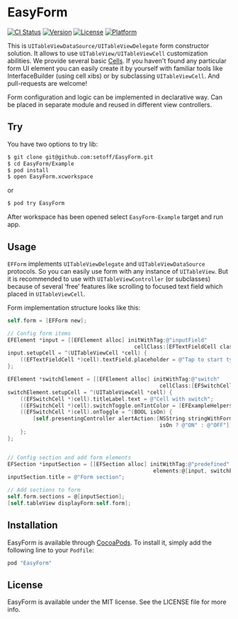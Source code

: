 # EasyForm

[![CI Status](https://travis-ci.org/setoff/EasyForm.svg?style=flat)](https://travis-ci.org/setoff/EasyForm)
[![Version](https://img.shields.io/cocoapods/v/EasyForm.svg?style=flat)](http://cocoapods.org/pods/EasyForm)
[![License](https://img.shields.io/cocoapods/l/EasyForm.svg?style=flat)](http://cocoapods.org/pods/EasyForm)
[![Platform](https://img.shields.io/cocoapods/p/EasyForm.svg?style=flat)](http://cocoapods.org/pods/EasyForm)

This is `UITableViewDataSource/UITableViewDelegate` form constructor solution. It allows to use `UITableView/UITableViewCell` customization abilities. We provide several basic  [Cells](https://github.com/setoff/EasyForm/tree/master/EasyForm/Cells). If you haven't found any particular form UI element you can easily create it by yourself with familiar tools like InterfaceBuilder (using cell xibs) or by subclassing `UITableViewCell`. And pull-requests are welcome!

Form configuration and logic can be implemented in declarative way. Can be placed in separate module and reused in different view controllers.

## Try

You have two options to try lib:
```sh
$ git clone git@github.com:setoff/EasyForm.git
$ cd EasyForm/Example
$ pod install
$ open EasyForm.xcworkspace
```
or

```sh
$ pod try EasyForm
```
After workspace has been opened select `EasyForm-Example` target and run app.

## Usage

`EFForm` implements `UITableViewDelegate` and `UITableViewDataSource` protocols. So you can easily use form with any instance of `UITableView`. But it is recommended to use with `UITableViewController` (or subclasses) because of several ‘free’ features like scrolling to focused text field which placed in `UITableViewCell`.

Form implementation structure looks like this:
```Objective-C
self.form = [EFForm new];

// Config form items
EFElement *input = [[EFElement alloc] initWithTag:@"inputField"
                                        cellClass:[EFTextFieldCell class]];
input.setupCell = ^(UITableViewCell *cell) {
    ((EFTextFieldCell *)cell).textField.placeholder = @"Tap to start typing";
};

EFElement *switchElement = [[EFElement alloc] initWithTag:@"switch"
                                                cellClass:[EFSwitchCell class]];
switchElement.setupCell = ^(UITableViewCell *cell) {
    ((EFSwitchCell *)cell).titleLabel.text = @"Cell with switch";
    ((EFSwitchCell *)cell).switchToggle.onTintColor = [EFExampleHelpers greenColor];
    ((EFSwitchCell *)cell).onToggle = ^(BOOL isOn) {
        [self.presentingController alertAction:[NSString stringWithFormat:@"Toggle is %@",
                                                isOn ? @"ON" : @"OFF"]];
    };
};


// Config section and add form elements
EFSection *inputSection = [[EFSection alloc] initWithTag:@"predefined"
                                              elements:@[input, switchElement]];
inputSection.title = @"Form section";

// Add sections to form
self.form.sections = @[inputSection];
[self.tableView displayForm:self.form];
```

## Installation

EasyForm is available through [CocoaPods](http://cocoapods.org). To install
it, simply add the following line to your `Podfile`:

```ruby
pod "EasyForm"
```

## License

EasyForm is available under the MIT license. See the LICENSE file for more info.
